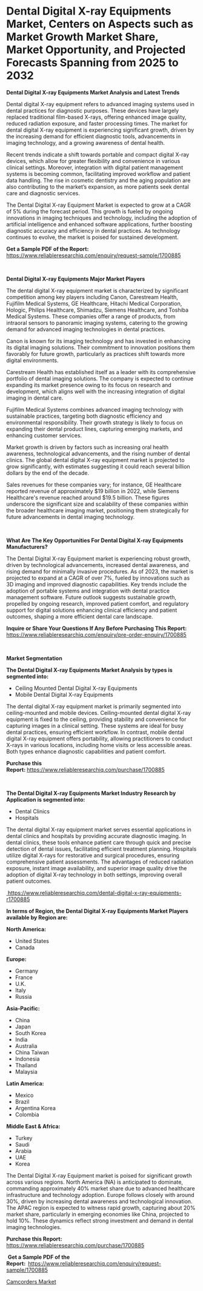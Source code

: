 <p><h1>Dental Digital X-ray Equipments Market, Centers on Aspects such as Market Growth Market Share, Market Opportunity, and Projected Forecasts Spanning from 2025 to 2032</h1></p><p><strong>Dental Digital X-ray Equipments Market Analysis and Latest Trends</strong></p>
<p><p>Dental digital X-ray equipment refers to advanced imaging systems used in dental practices for diagnostic purposes. These devices have largely replaced traditional film-based X-rays, offering enhanced image quality, reduced radiation exposure, and faster processing times. The market for dental digital X-ray equipment is experiencing significant growth, driven by the increasing demand for efficient diagnostic tools, advancements in imaging technology, and a growing awareness of dental health.</p><p>Recent trends indicate a shift towards portable and compact digital X-ray devices, which allow for greater flexibility and convenience in various clinical settings. Moreover, integration with digital patient management systems is becoming common, facilitating improved workflow and patient data handling. The rise in cosmetic dentistry and the aging population are also contributing to the market’s expansion, as more patients seek dental care and diagnostic services.</p><p>The Dental Digital X-ray Equipment Market is expected to grow at a CAGR of 5% during the forecast period. This growth is fueled by ongoing innovations in imaging techniques and technology, including the adoption of artificial intelligence and enhanced software applications, further boosting diagnostic accuracy and efficiency in dental practices. As technology continues to evolve, the market is poised for sustained development.</p></p>
<p><strong>Get a Sample PDF of the Report:&nbsp;</strong> <a href="https://www.reliableresearchiq.com/enquiry/request-sample/1700885?utm_campaign=3570&utm_medium=2&utm_source=Github&utm_content=ia&utm_term=27032025&utm_id=dental-digital-x-ray-equipments">https://www.reliableresearchiq.com/enquiry/request-sample/1700885</a></p>
<p>&nbsp;</p>
<p><strong>Dental Digital X-ray Equipments Major Market Players</strong></p>
<p><p>The dental digital X-ray equipment market is characterized by significant competition among key players including Canon, Carestream Health, Fujifilm Medical Systems, GE Healthcare, Hitachi Medical Corporation, Hologic, Philips Healthcare, Shimadzu, Siemens Healthcare, and Toshiba Medical Systems. These companies offer a range of products, from intraoral sensors to panoramic imaging systems, catering to the growing demand for advanced imaging technologies in dental practices.</p><p>Canon is known for its imaging technology and has invested in enhancing its digital imaging solutions. Their commitment to innovation positions them favorably for future growth, particularly as practices shift towards more digital environments. </p><p>Carestream Health has established itself as a leader with its comprehensive portfolio of dental imaging solutions. The company is expected to continue expanding its market presence owing to its focus on research and development, which aligns well with the increasing integration of digital imaging in dental care.</p><p>Fujifilm Medical Systems combines advanced imaging technology with sustainable practices, targeting both diagnostic efficiency and environmental responsibility. Their growth strategy is likely to focus on expanding their dental product lines, capturing emerging markets, and enhancing customer services.</p><p>Market growth is driven by factors such as increasing oral health awareness, technological advancements, and the rising number of dental clinics. The global dental digital X-ray equipment market is projected to grow significantly, with estimates suggesting it could reach several billion dollars by the end of the decade.</p><p>Sales revenues for these companies vary; for instance, GE Healthcare reported revenue of approximately $19 billion in 2022, while Siemens Healthcare's revenue reached around $19.5 billion. These figures underscore the significant size and scalability of these companies within the broader healthcare imaging market, positioning them strategically for future advancements in dental imaging technology.</p></p>
<p>&nbsp;</p>
<p><strong>What Are The Key Opportunities For Dental Digital X-ray Equipments Manufacturers?</strong></p>
<p><p>The Dental Digital X-ray Equipment market is experiencing robust growth, driven by technological advancements, increased dental awareness, and rising demand for minimally invasive procedures. As of 2023, the market is projected to expand at a CAGR of over 7%, fueled by innovations such as 3D imaging and improved diagnostic capabilities. Key trends include the adoption of portable systems and integration with dental practice management software. Future outlook suggests sustainable growth, propelled by ongoing research, improved patient comfort, and regulatory support for digital solutions enhancing clinical efficiency and patient outcomes, shaping a more efficient dental care landscape.</p></p>
<p><strong>Inquire or Share Your Questions If Any Before Purchasing This Report:</strong> <a href="https://www.reliableresearchiq.com/enquiry/pre-order-enquiry/1700885?utm_campaign=3570&utm_medium=2&utm_source=Github&utm_content=ia&utm_term=27032025&utm_id=dental-digital-x-ray-equipments">https://www.reliableresearchiq.com/enquiry/pre-order-enquiry/1700885</a></p>
<p>&nbsp;</p>
<p><strong>Market Segmentation</strong></p>
<p><strong>The Dental Digital X-ray Equipments Market Analysis by types is segmented into:</strong></p>
<p><ul><li>Ceiling Mounted Dental Digital X-ray Equipments</li><li>Mobile Dental Digital X-ray Equipments</li></ul></p>
<p><p>The dental digital X-ray equipment market is primarily segmented into ceiling-mounted and mobile devices. Ceiling-mounted dental digital X-ray equipment is fixed to the ceiling, providing stability and convenience for capturing images in a clinical setting. These systems are ideal for busy dental practices, ensuring efficient workflow. In contrast, mobile dental digital X-ray equipment offers portability, allowing practitioners to conduct X-rays in various locations, including home visits or less accessible areas. Both types enhance diagnostic capabilities and patient comfort.</p></p>
<p><strong>Purchase this Report:&nbsp;</strong><a href="https://www.reliableresearchiq.com/purchase/1700885?utm_campaign=3570&utm_medium=2&utm_source=Github&utm_content=ia&utm_term=27032025&utm_id=dental-digital-x-ray-equipments">https://www.reliableresearchiq.com/purchase/1700885</a></p>
<p>&nbsp;</p>
<p><strong>The Dental Digital X-ray Equipments Market Industry Research by Application is segmented into:</strong></p>
<p><ul><li>Dental Clinics</li><li>Hospitals</li></ul></p>
<p><p>The dental digital X-ray equipment market serves essential applications in dental clinics and hospitals by providing accurate diagnostic imaging. In dental clinics, these tools enhance patient care through quick and precise detection of dental issues, facilitating efficient treatment planning. Hospitals utilize digital X-rays for restorative and surgical procedures, ensuring comprehensive patient assessments. The advantages of reduced radiation exposure, instant image availability, and superior image quality drive the adoption of digital X-ray technology in both settings, improving overall patient outcomes.</p></p>
<p><a href="https://www.reliableresearchiq.com/dental-digital-x-ray-equipments-r1700885?utm_campaign=3570&utm_medium=2&utm_source=Github&utm_content=ia&utm_term=27032025&utm_id=dental-digital-x-ray-equipments">&nbsp;https://www.reliableresearchiq.com/dental-digital-x-ray-equipments-r1700885</a></p>
<p><strong>In terms of Region, the Dental Digital X-ray Equipments Market Players available by Region are:</strong></p>
<p>
    <p> <strong> North America: </strong>
        <ul>
            <li>United States</li>
            <li>Canada</li>
        </ul>
        </p> 
    <p> <strong> Europe: </strong>
        <ul>
            <li>Germany</li>
            <li>France</li>
            <li>U.K.</li>
            <li>Italy</li>
            <li>Russia</li>
        </ul>
        </p> 
    <p> <strong> Asia-Pacific: </strong>
        <ul>
            <li>China</li>
            <li>Japan</li>
            <li>South Korea</li>
            <li>India</li>
            <li>Australia</li>
            <li>China Taiwan</li>
            <li>Indonesia</li>
            <li>Thailand</li>
            <li>Malaysia</li>
        </ul>
        </p> 
    <p> <strong> Latin America: </strong>
        <ul>
            <li>Mexico</li>
            <li>Brazil</li>
            <li>Argentina Korea</li>
            <li>Colombia</li>
        </ul>
        </p> 
    <p> <strong> Middle East & Africa: </strong>
        <ul>
            <li>Turkey</li>
            <li>Saudi</li>
            <li>Arabia</li>
            <li>UAE</li>
            <li>Korea</li>
        </ul>
    </p>
    </p>
<p><p>The Dental Digital X-ray Equipment market is poised for significant growth across various regions. North America (NA) is anticipated to dominate, commanding approximately 40% market share due to advanced healthcare infrastructure and technology adoption. Europe follows closely with around 30%, driven by increasing dental awareness and technological innovation. The APAC region is expected to witness rapid growth, capturing about 20% market share, particularly in emerging economies like China, projected to hold 10%. These dynamics reflect strong investment and demand in dental imaging technologies.</p></p>
<p><strong>Purchase this Report: </strong><a href="https://www.reliableresearchiq.com/purchase/1700885?utm_campaign=3570&utm_medium=2&utm_source=Github&utm_content=ia&utm_term=27032025&utm_id=dental-digital-x-ray-equipments">https://www.reliableresearchiq.com/purchase/1700885</a></p>
<p>&nbsp;<strong>Get a Sample PDF of the Report:&nbsp;&nbsp;</strong><a href="https://www.reliableresearchiq.com/enquiry/request-sample/1700885?utm_campaign=3570&utm_medium=2&utm_source=Github&utm_content=ia&utm_term=27032025&utm_id=dental-digital-x-ray-equipments">https://www.reliableresearchiq.com/enquiry/request-sample/1700885</a></p>
<p><strong></strong></p>
<p><p><a href="https://github.com/resiebustin/Market-Research-Report-List-1/blob/main/camcorders-market.md?utm_campaign=3570&utm_medium=2&utm_source=Github&utm_content=ia&utm_term=27032025&utm_id=dental-digital-x-ray-equipments">Camcorders Market</a></p></p>